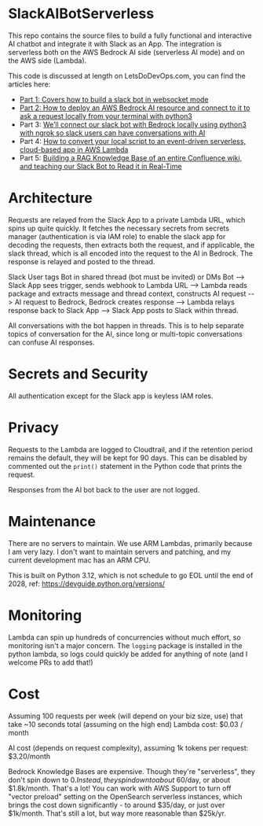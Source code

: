 # SlackAIBotServerless

This repo contains the source files to build a fully functional and interactive AI chatbot and integrate it with Slack as an App. The integration is serverless both on the AWS Bedrock AI side (serverless AI mode) and on the AWS side (Lambda). 

This code is discussed at length on LetsDoDevOps.com, you can find the articles here: 
- [Part 1: Covers how to build a slack bot in websocket mode](https://www.letsdodevops.com/p/lets-do-devops-building-an-azure)
- [Part 2: How to deploy an AWS Bedrock AI resource and connect to it to ask a request locally from your terminal with python3](https://www.letsdodevops.com/p/lets-do-devops-building-a-slack-bot)
- Part 3: [We’ll connect our slack bot with Bedrock locally using python3 with ngrok so slack users can have conversations with AI](https://www.letsdodevops.com/p/lets-do-devops-building-a-slack-bot-40c)
- Part 4: [How to convert your local script to an event-driven serverless, cloud-based app in AWS Lambda](https://www.letsdodevops.com/p/building-a-slack-bot-part-4-serverless-with-lambda)
- Part 5: [Building a RAG Knowledge Base of an entire Confluence wiki, and teaching our Slack Bot to Read it in Real-Time](https://www.letsdodevops.com/p/building-a-slack-bot-with-ai-capabilities)

# Architecture

Requests are relayed from the Slack App to a private Lambda URL, which spins up quite quickly. It fetches the necessary secrets from secrets manager (authentication is via IAM role) to enable the slack app for decoding the requests, then extracts both the request, and if applicable, the slack thread, which is all encoded into the request to the AI in Bedrock. The response is relayed and posted to the thread. 

Slack User tags Bot in shared thread (bot must be invited) or DMs Bot --> Slack App sees trigger, sends webhook to Lambda URL --> Lambda reads package and extracts message and thread context, constructs AI request --> AI request to Bedrock, Bedrock creates response --> Lambda relays response back to Slack App --> Slack App posts to Slack within thread. 

All conversations with the bot happen in threads. This is to help separate topics of conversation for the AI, since long or multi-topic conversations can confuse AI responses. 

# Secrets and Security

All authentication except for the Slack app is keyless IAM roles. 

# Privacy

Requests to the Lambda are logged to Cloudtrail, and if the retention period remains the default, they will be kept for 90 days. This can be disabled by commented out the `print()` statement in the Python code that prints the request. 

Responses from the AI bot back to the user are not logged. 

# Maintenance

There are no servers to maintain. We use ARM Lambdas, primarily because I am very lazy. I don't want to maintain servers and patching, and my current development mac has an ARM CPU. 

This is built on Python 3.12, which is not schedule to go EOL until the end of 2028, ref: https://devguide.python.org/versions/

# Monitoring

Lambda can spin up hundreds of concurrencies without much effort, so monitoring isn't a major concern. The `logging` package is installed in the python lambda, so logs could quickly be added for anything of note (and I welcome PRs to add that!)

# Cost

Assuming 100 requests per week (will depend on your biz size, use) that take ~10 seconds total (assuming on the high end)
Lambda cost: $0.03 / month

AI cost (depends on request complexity), assuming 1k tokens per request: $3.20/month

Bedrock Knowledge Bases are expensive. Though they're "serverless", they don't spin down to $0. Instead, they spin down to about ~$60/day, or about $1.8k/month. That's a lot! You can work with AWS Support to turn off "vector preload" setting on the OpenSearch serverless instances, which brings the cost down significantly - to around $35/day, or just over $1k/month. That's still a lot, but way more reasonable than $25k/yr. 